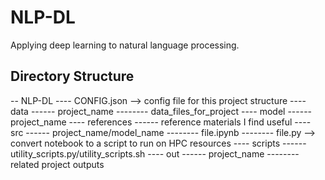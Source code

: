 # NLP-DL
Applying deep learning to natural language processing.

## Directory Structure
-- NLP-DL
---- CONFIG.json --> config file for this project structure
---- data
------ project_name
-------- data_files_for_project
---- model
------ project_name
---- references
------ reference materials I find useful
---- src
------ project_name/model_name
-------- file.ipynb
-------- file.py --> convert notebook to a script to run on HPC resources
---- scripts
------ utility_scripts.py/utility_scripts.sh
---- out
------ project_name
-------- related project outputs


